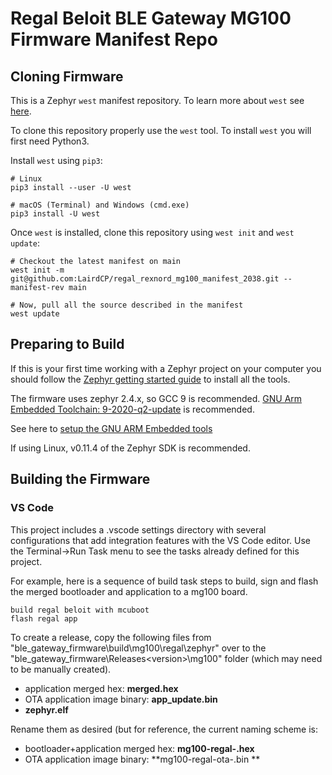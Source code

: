 # Regal Beloit BLE Gateway MG100 Firmware Manifest Repo

## Cloning Firmware

This is a Zephyr `west` manifest repository. To learn more about `west` see [here](https://docs.zephyrproject.org/latest/guides/west/index.html).

To clone this repository properly use the `west` tool. To install `west` you will first need Python3.

Install `west` using `pip3`:

```
# Linux
pip3 install --user -U west

# macOS (Terminal) and Windows (cmd.exe)
pip3 install -U west
```

Once `west` is installed, clone this repository using `west init` and `west update`:

```
# Checkout the latest manifest on main
west init -m git@github.com:LairdCP/regal_rexnord_mg100_manifest_2038.git --manifest-rev main

# Now, pull all the source described in the manifest
west update
```

## Preparing to Build

If this is your first time working with a Zephyr project on your computer you should follow the [Zephyr getting started guide](https://docs.zephyrproject.org/latest/getting_started/index.html#) to install all the tools.

The firmware uses zephyr 2.4.x, so GCC 9 is recommended.
[GNU Arm Embedded Toolchain: 9-2020-q2-update](https://developer.arm.com/tools-and-software/open-source-software/developer-tools/gnu-toolchain/gnu-rm/downloads) is recommended.

See here to [setup the GNU ARM Embedded tools](https://docs.zephyrproject.org/2.4.0/getting_started/toolchain_3rd_party_x_compilers.html#gnu-arm-embedded)

If using Linux, v0.11.4 of the Zephyr SDK is recommended.

## Building the Firmware

### VS Code

This project includes a .vscode settings directory with several configurations that add integration features with the VS Code editor. Use the Terminal->Run Task menu to see the tasks already defined for this project.

For example, here is a sequence of build task steps to build, sign and flash the merged bootloader and application to a mg100 board.

	build regal beloit with mcuboot
	flash regal app

To create a release, copy the following files from "ble\_gateway\_firmware\build\mg100\regal\zephyr" over to the "ble\_gateway\_firmware\Releases\<version>\mg100" folder (which may need to be manually created).
 
- application merged hex: **merged.hex**
- OTA application image binary: **app_update.bin**
- **zephyr.elf**

Rename them as desired (but for reference, the current naming scheme is:

- bootloader+application merged hex: **mg100-regal-<version>.hex**
- OTA application image binary: **mg100-regal-ota-<version>.bin **
